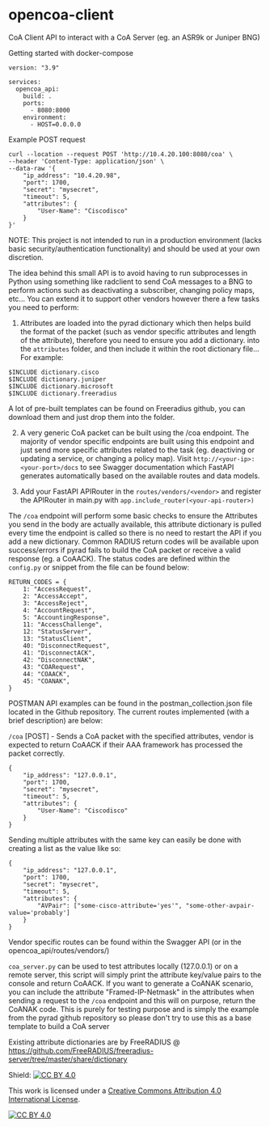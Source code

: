 # opencoa-client
CoA Client API to interact with a CoA Server (eg. an ASR9k or Juniper BNG)

Getting started with docker-compose
```
version: "3.9"
   
services:
  opencoa_api:
    build: .
    ports:
      - 8080:8000
    environment:
      - HOST=0.0.0.0
```

Example POST request
```
curl --location --request POST 'http://10.4.20.100:8080/coa' \
--header 'Content-Type: application/json' \
--data-raw '{
    "ip_address": "10.4.20.98",
    "port": 1700,
    "secret": "mysecret",
    "timeout": 5,
    "attributes": {
        "User-Name": "Ciscodisco"
    }
}'
```

NOTE: This project is not intended to run in a production environment (lacks basic security/authentication functionality) and should be used at your own discretion.

The idea behind this small API is to avoid having to run subprocesses in Python using something like radclient to send CoA messages to a BNG to perform actions such as deactivating a subscriber, changing policy maps, etc... You can extend it to support other vendors however there a few tasks you need to perform:

1) Attributes are loaded into the pyrad dictionary which then helps build the format of the packet (such as vendor specific attributes and length of the attribute), therefore you need to ensure you add a dictionary.<vendor> into the `attributes` folder, and then include it within the root dictionary file... For example:

```
$INCLUDE dictionary.cisco
$INCLUDE dictionary.juniper
$INCLUDE dictionary.microsoft
$INCLUDE dictionary.freeradius
```

A lot of pre-built templates can be found on Freeradius github, you can download them and just drop them into the folder.

2) A very generic CoA packet can be built using the /coa endpoint. The majority of vendor specific endpoints are built using this endpoint and just send more specific attributes related to the task (eg. deactiving or updating a service, or changing a policy map). Visit `http://<your-ip>:<your-port>/docs` to see Swagger documentation which FastAPI generates automatically based on the available routes and data models.

3) Add your FastAPI APIRouter in the `routes/vendors/<vendor>` and register the APIRouter in main.py with `app.include_router(<your-api-router>)`

The `/coa` endpoint will perform some basic checks to ensure the Attributes you send in the body are actually available, this attribute dictionary is pulled every time the endpoint is called so there is no need to restart the API if you add a new dictionary. Common RADIUS return codes will be available upon success/errors if pyrad fails to build the CoA packet or receive a valid response (eg. a CoAACK). The status codes are defined within the `config.py` or snippet from the file can be found below:

```
RETURN_CODES = {
    1: "AccessRequest",
    2: "AccessAccept",
    3: "AccessReject",
    4: "AccountRequest",
    5: "AccountingResponse",
    11: "AccessChallenge",
    12: "StatusServer",
    13: "StatusClient",
    40: "DisconnectRequest",
    41: "DisconnectACK",
    42: "DisconnectNAK",
    43: "COARequest",
    44: "COAACK",
    45: "COANAK",
}
```

POSTMAN API examples can be found in the postman_collection.json file located in the Github repository. The current routes implemented (with a brief description) are below:

`/coa` [POST] - Sends a CoA packet with the specified attributes, vendor is expected to return CoAACK if their AAA framework has processed the packet correctly. 
```
{
    "ip_address": "127.0.0.1",
    "port": 1700,
    "secret": "mysecret",
    "timeout": 5,
    "attributes": {
        "User-Name": "Ciscodisco"
    }
}
```

Sending multiple attributes with the same key can easily be done with creating a list as the value like so:
```
{
    "ip_address": "127.0.0.1",
    "port": 1700,
    "secret": "mysecret",
    "timeout": 5,
    "attributes": {
        "AVPair": ["some-cisco-attribute='yes'", "some-other-avpair-value='probably']
    }
}
```

Vendor specific routes can be found within the Swagger API (or in the opencoa_api/routes/vendors/<vendor>)

`coa_server.py` can be used to test attributes locally (127.0.0.1) or on a remote server, this script will simply print the attribute key/value pairs to the console and return CoAACK. If you want to generate a CoANAK scenario, you can include the attribute "Framed-IP-Netmask" in the attributes when sending a request to the `/coa` endpoint and this will on purpose, return the CoANAK code. This is purely for testing purpose and is simply the example from the pyrad github repository so please don't try to use this as a base template to build a CoA server

Existing attribute dictionaries are by FreeRADIUS @ https://github.com/FreeRADIUS/freeradius-server/tree/master/share/dictionary

Shield: [![CC BY 4.0][cc-by-shield]][cc-by]

This work is licensed under a
[Creative Commons Attribution 4.0 International License][cc-by].

[![CC BY 4.0][cc-by-image]][cc-by]

[cc-by]: http://creativecommons.org/licenses/by/4.0/
[cc-by-image]: https://i.creativecommons.org/l/by/4.0/88x31.png
[cc-by-shield]: https://img.shields.io/badge/License-CC%20BY%204.0-lightgrey.svg